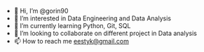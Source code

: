 - 👋 Hi, I’m @gorin90
- 👀 I’m interested in Data Engineering and Data Analysis
- 🌱 I’m currently learning Python, Git, SQL
- 💞️ I’m looking to collaborate on different project in Data analysis
- 📫 How to reach me eestyk@gmail.com

<!---
gorin90/gorin90 is a ✨ special ✨ repository because its `README.md` (this file) appears on your GitHub profile.
You can click the Preview link to take a look at your changes.
--->
